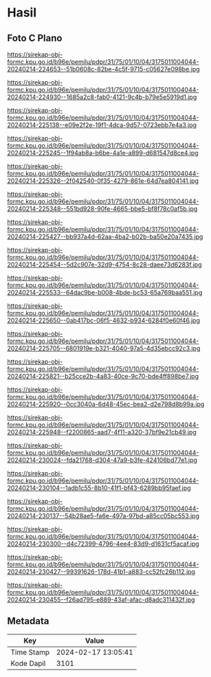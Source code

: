 # Hasil

## Foto C Plano

https://sirekap-obj-formc.kpu.go.id/b96e/pemilu/pdpr/31/75/01/10/04/3175011004044-20240214-224653--51b0608c-82be-4c5f-9715-c05627e098be.jpg

https://sirekap-obj-formc.kpu.go.id/b96e/pemilu/pdpr/31/75/01/10/04/3175011004044-20240214-224930--1685a2c8-fab0-4121-9c4b-b79e5e5919d1.jpg

https://sirekap-obj-formc.kpu.go.id/b96e/pemilu/pdpr/31/75/01/10/04/3175011004044-20240214-225138--e09e2f2e-19f1-4dca-9d57-0723ebb7e4a3.jpg

https://sirekap-obj-formc.kpu.go.id/b96e/pemilu/pdpr/31/75/01/10/04/3175011004044-20240214-225245--1f94ab8a-b6be-4a1e-a899-d681547d8ce4.jpg

https://sirekap-obj-formc.kpu.go.id/b96e/pemilu/pdpr/31/75/01/10/04/3175011004044-20240214-225326--2f042540-0f35-4279-861e-64d7ea804141.jpg

https://sirekap-obj-formc.kpu.go.id/b96e/pemilu/pdpr/31/75/01/10/04/3175011004044-20240214-225348--551bd928-90fe-4665-bbe5-bf8f78c0af5b.jpg

https://sirekap-obj-formc.kpu.go.id/b96e/pemilu/pdpr/31/75/01/10/04/3175011004044-20240214-225427--bb937a4d-62aa-4ba2-b02b-ba50e20a7435.jpg

https://sirekap-obj-formc.kpu.go.id/b96e/pemilu/pdpr/31/75/01/10/04/3175011004044-20240214-225454--5d2c907e-32d9-4754-8c28-daee73d6283f.jpg

https://sirekap-obj-formc.kpu.go.id/b96e/pemilu/pdpr/31/75/01/10/04/3175011004044-20240214-225533--64dac9be-b008-4bde-bc53-65a769baa551.jpg

https://sirekap-obj-formc.kpu.go.id/b96e/pemilu/pdpr/31/75/01/10/04/3175011004044-20240214-225650--0ab417bc-06f5-4632-b934-6284f0e60f46.jpg

https://sirekap-obj-formc.kpu.go.id/b96e/pemilu/pdpr/31/75/01/10/04/3175011004044-20240214-225705--6801919e-b321-4040-97a5-4d35ebcc92c3.jpg

https://sirekap-obj-formc.kpu.go.id/b96e/pemilu/pdpr/31/75/01/10/04/3175011004044-20240214-225821--b25cce2b-4a83-40ce-9c70-bde4ff898be7.jpg

https://sirekap-obj-formc.kpu.go.id/b96e/pemilu/pdpr/31/75/01/10/04/3175011004044-20240214-225920--0cc3040a-6d48-45ec-bea2-d2e798d8b99a.jpg

https://sirekap-obj-formc.kpu.go.id/b96e/pemilu/pdpr/31/75/01/10/04/3175011004044-20240214-225948--f2200865-aad7-4f11-a320-37bf9e21cb49.jpg

https://sirekap-obj-formc.kpu.go.id/b96e/pemilu/pdpr/31/75/01/10/04/3175011004044-20240214-230024--fda21768-d304-47a9-b3fe-424106bd77e1.jpg

https://sirekap-obj-formc.kpu.go.id/b96e/pemilu/pdpr/31/75/01/10/04/3175011004044-20240214-230104--1adb1c55-8b10-41f1-bf43-6289bb95faef.jpg

https://sirekap-obj-formc.kpu.go.id/b96e/pemilu/pdpr/31/75/01/10/04/3175011004044-20240214-230137--54b28ae5-fa6e-497a-97bd-a85cc05bc553.jpg

https://sirekap-obj-formc.kpu.go.id/b96e/pemilu/pdpr/31/75/01/10/04/3175011004044-20240214-230300--d4c72399-4796-4ee4-83d9-d1631cf5acaf.jpg

https://sirekap-obj-formc.kpu.go.id/b96e/pemilu/pdpr/31/75/01/10/04/3175011004044-20240214-230427--99391626-178d-41b1-a883-cc52fc26b112.jpg

https://sirekap-obj-formc.kpu.go.id/b96e/pemilu/pdpr/31/75/01/10/04/3175011004044-20240214-230455--f26ad795-e889-43af-afac-d8adc311432f.jpg


## Metadata

| Key        | Value               |
| ---------- | ------------------- |
| Time Stamp | 2024-02-17 13:05:41 |
| Kode Dapil | 3101                |



